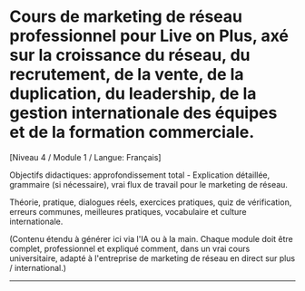 # Cours de marketing de réseau professionnel pour Live on Plus, axé sur la croissance du réseau, du recrutement, de la vente, de la duplication, du leadership, de la gestion internationale des équipes et de la formation commerciale.


[Niveau 4 / Module 1 / Langue: Français]

Objectifs didactiques: approfondissement total - Explication détaillée, grammaire (si nécessaire), vrai flux de travail pour le marketing de réseau.

Théorie, pratique, dialogues réels, exercices pratiques, quiz de vérification, erreurs communes, meilleures pratiques, vocabulaire et culture internationale.


(Contenu étendu à générer ici via l'IA ou à la main. Chaque module doit être complet, professionnel et expliqué comment, dans un vrai cours universitaire, adapté à l'entreprise de marketing de réseau en direct sur plus / international.)

---